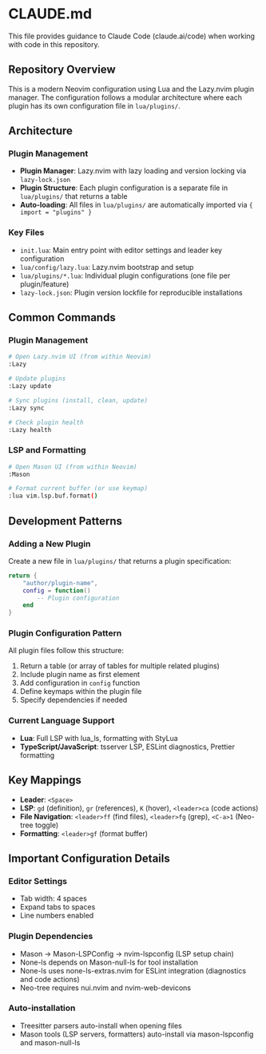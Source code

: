 # CLAUDE.md

This file provides guidance to Claude Code (claude.ai/code) when working with code in this repository.

## Repository Overview

This is a modern Neovim configuration using Lua and the Lazy.nvim plugin manager. The configuration follows a modular architecture where each plugin has its own configuration file in `lua/plugins/`.

## Architecture

### Plugin Management
- **Plugin Manager**: Lazy.nvim with lazy loading and version locking via `lazy-lock.json`
- **Plugin Structure**: Each plugin configuration is a separate file in `lua/plugins/` that returns a table
- **Auto-loading**: All files in `lua/plugins/` are automatically imported via `{ import = "plugins" }`

### Key Files
- `init.lua`: Main entry point with editor settings and leader key configuration
- `lua/config/lazy.lua`: Lazy.nvim bootstrap and setup
- `lua/plugins/*.lua`: Individual plugin configurations (one file per plugin/feature)
- `lazy-lock.json`: Plugin version lockfile for reproducible installations

## Common Commands

### Plugin Management
```bash
# Open Lazy.nvim UI (from within Neovim)
:Lazy

# Update plugins
:Lazy update

# Sync plugins (install, clean, update)
:Lazy sync

# Check plugin health
:Lazy health
```

### LSP and Formatting
```bash
# Open Mason UI (from within Neovim)
:Mason

# Format current buffer (or use keymap)
:lua vim.lsp.buf.format()
```

## Development Patterns

### Adding a New Plugin
Create a new file in `lua/plugins/` that returns a plugin specification:
```lua
return {
    "author/plugin-name",
    config = function()
        -- Plugin configuration
    end
}
```

### Plugin Configuration Pattern
All plugin files follow this structure:
1. Return a table (or array of tables for multiple related plugins)
2. Include plugin name as first element
3. Add configuration in `config` function
4. Define keymaps within the plugin file
5. Specify dependencies if needed

### Current Language Support
- **Lua**: Full LSP with lua_ls, formatting with StyLua
- **TypeScript/JavaScript**: tsserver LSP, ESLint diagnostics, Prettier formatting

## Key Mappings

- **Leader**: `<Space>`
- **LSP**: `gd` (definition), `gr` (references), `K` (hover), `<leader>ca` (code actions)
- **File Navigation**: `<leader>ff` (find files), `<leader>fg` (grep), `<C-a>1` (Neo-tree toggle)
- **Formatting**: `<leader>gf` (format buffer)

## Important Configuration Details

### Editor Settings
- Tab width: 4 spaces
- Expand tabs to spaces
- Line numbers enabled

### Plugin Dependencies
- Mason → Mason-LSPConfig → nvim-lspconfig (LSP setup chain)
- None-ls depends on Mason-null-ls for tool installation
- None-ls uses none-ls-extras.nvim for ESLint integration (diagnostics and code actions)
- Neo-tree requires nui.nvim and nvim-web-devicons

### Auto-installation
- Treesitter parsers auto-install when opening files
- Mason tools (LSP servers, formatters) auto-install via mason-lspconfig and mason-null-ls